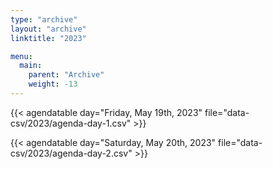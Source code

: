 ```yaml
---
type: "archive"
layout: "archive"
linktitle: "2023"

menu:
  main:
    parent: "Archive"
    weight: -13
---
```


{{< agendatable day="Friday, May 19th, 2023" file="data-csv/2023/agenda-day-1.csv" >}}

{{< agendatable day="Saturday, May 20th, 2023" file="data-csv/2023/agenda-day-2.csv" >}}

